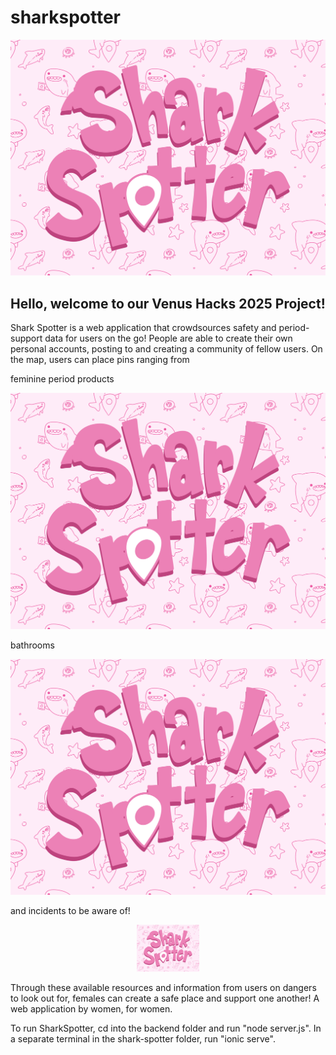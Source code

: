 # sharkspotter

<div align="center"><img src="shark-spotter/src/assets/SharkSpotterThumbnail.png"/></div>


## Hello, welcome to our Venus Hacks 2025 Project!

Shark Spotter is a web application that crowdsources safety and period-support data for users on the go! People are able to create their own personal accounts, posting to and creating a community of fellow users. On the map, users can place pins ranging from

feminine period products
<div align="center"><img src="shark-spotter/src/assets/SharkSpotterThumbnail.png"/></div>

bathrooms
<div align="center"><img src="shark-spotter/src/assets/SharkSpotterThumbnail.png"/></div>

and incidents to be aware of! 
<div align="center"><img src="shark-spotter/src/assets/SharkSpotterThumbnail.png" style="width:100px;"/></div>

Through these available resources and information from users on dangers to look out for, females can create a safe place and support one another! A web application by women, for women.

To run SharkSpotter, cd into the backend folder and run "node server.js". In a separate terminal in the shark-spotter folder, run "ionic serve".
